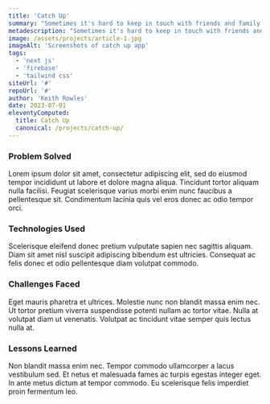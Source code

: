 ```yaml
---
title: 'Catch Up'
summary: "Sometimes it's hard to keep in touch with friends and family. I made this app to remind me to schedule a call if we haven't talked in a while."
metadescription: "Sometimes it's hard to keep in touch with friends and family. I made this app to remind me to schedule a call if we haven't talked in a while."
image: /assets/projects/article-1.jpg
imageAlt: 'Screenshots of catch up app'
tags:
  - 'next js'
  - 'firebase'
  - 'tailwind css'
siteUrl: '#'
repoUrl: '#'
author: 'Keith Rowles'
date: 2023-07-01
eleventyComputed:
  title: Catch Up
  canonical: /projects/catch-up/
---
```


### Problem Solved

Lorem ipsum dolor sit amet, consectetur adipiscing elit, sed do eiusmod tempor incididunt ut labore et dolore magna aliqua. Tincidunt tortor aliquam nulla facilisi. Feugiat scelerisque varius morbi enim nunc faucibus a pellentesque sit. Condimentum lacinia quis vel eros donec ac odio tempor orci.

### Technologies Used

Scelerisque eleifend donec pretium vulputate sapien nec sagittis aliquam. Diam sit amet nisl suscipit adipiscing bibendum est ultricies. Consequat ac felis donec et odio pellentesque diam volutpat commodo.

### Challenges Faced

Eget mauris pharetra et ultrices. Molestie nunc non blandit massa enim nec. Ut tortor pretium viverra suspendisse potenti nullam ac tortor vitae. Nulla at volutpat diam ut venenatis. Volutpat ac tincidunt vitae semper quis lectus nulla at.

### Lessons Learned

Non blandit massa enim nec. Tempor commodo ullamcorper a lacus vestibulum sed. Et netus et malesuada fames ac turpis egestas integer eget. In ante metus dictum at tempor commodo. Eu scelerisque felis imperdiet proin fermentum leo.
